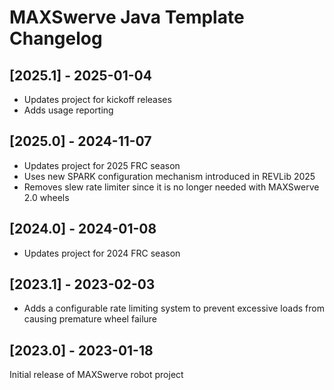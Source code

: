 # MAXSwerve Java Template Changelog

## [2025.1] - 2025-01-04

- Updates project for kickoff releases
- Adds usage reporting

## [2025.0] - 2024-11-07

- Updates project for 2025 FRC season
- Uses new SPARK configuration mechanism introduced in REVLib 2025
- Removes slew rate limiter since it is no longer needed with MAXSwerve 2.0 wheels

## [2024.0] - 2024-01-08

- Updates project for 2024 FRC season

## [2023.1] - 2023-02-03

- Adds a configurable rate limiting system to prevent excessive loads from causing premature wheel failure

## [2023.0] - 2023-01-18

Initial release of MAXSwerve robot project